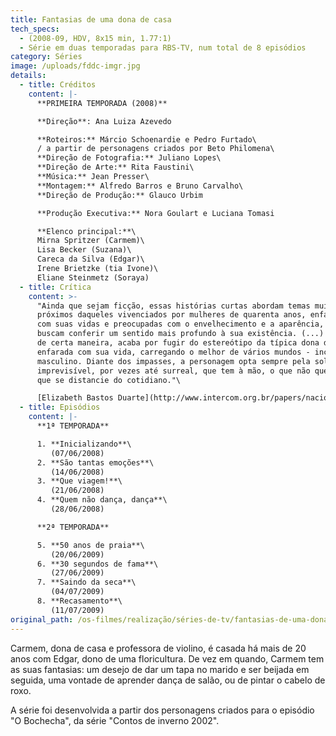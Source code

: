 ```yaml
---
title: Fantasias de uma dona de casa
tech_specs:
  - (2008-09, HDV, 8x15 min, 1.77:1)
  - Série em duas temporadas para RBS-TV, num total de 8 episódios
category: Séries
image: /uploads/fddc-imgr.jpg
details:
  - title: Créditos
    content: |-
      **PRIMEIRA TEMPORADA (2008)**

      **Direção**: Ana Luiza Azevedo

      **Roteiros:** Márcio Schoenardie e Pedro Furtado\
      / a partir de personagens criados por Beto Philomena\
      **Direção de Fotografia:** Juliano Lopes\
      **Direção de Arte:** Rita Faustini\
      **Música:** Jean Presser\
      **Montagem:** Alfredo Barros e Bruno Carvalho\
      **Direção de Produção:** Glauco Urbim

      **Produção Executiva:** Nora Goulart e Luciana Tomasi

      **Elenco principal:**\
      Mirna Spritzer (Carmem)\
      Lisa Becker (Suzana)\
      Careca da Silva (Edgar)\
      Irene Brietzke (tia Ivone)\
      Eliane Steinmetz (Soraya)
  - title: Crítica
    content: >-
      "Ainda que sejam ficção, essas histórias curtas abordam temas muito
      próximos daqueles vivenciados por mulheres de quarenta anos, enfastiadas
      com suas vidas e preocupadas com o envelhecimento e a aparência, que
      buscam conferir um sentido mais profundo à sua existência. (...) Carmem,
      de certa maneira, acaba por fugir do estereótipo da típica dona de casa
      enfarada com sua vida, carregando o melhor de vários mundos - incluindo o
      masculino. Diante dos impasses, a personagem opta sempre pela solução mais
      imprevisível, por vezes até surreal, que tem à mão, o que não quer dizer
      que se distancie do cotidiano."\

      [Elizabeth Bastos Duarte](http://www.intercom.org.br/papers/nacionais/2009/resumos/R4-2177-1.pdf), UFSM, 2009
  - title: Episódios
    content: |-
      **1ª TEMPORADA**

      1. **Inicializando**\
         (07/06/2008)
      2. **São tantas emoções**\
         (14/06/2008)
      3. **Que viagem!**\
         (21/06/2008)
      4. **Quem não dança, dança**\
         (28/06/2008)

      **2ª TEMPORADA**

      5. **50 anos de praia**\
         (20/06/2009)
      6. **30 segundos de fama**\
         (27/06/2009)
      7. **Saindo da seca**\
         (04/07/2009)
      8. **Recasamento**\
         (11/07/2009)
original_path: /os-filmes/realização/séries-de-tv/fantasias-de-uma-dona-de-casa
---
```

Carmem, dona de casa e professora de violino, é casada há mais de 20 anos com Edgar, dono de uma floricultura. De vez em quando, Carmem tem as suas fantasias: um desejo de dar um tapa no marido e ser beijada em seguida, uma vontade de aprender dança de salão, ou de pintar o cabelo de roxo.

A série foi desenvolvida a partir dos personagens criados para o episódio "O Bochecha", da série "Contos de inverno 2002".
